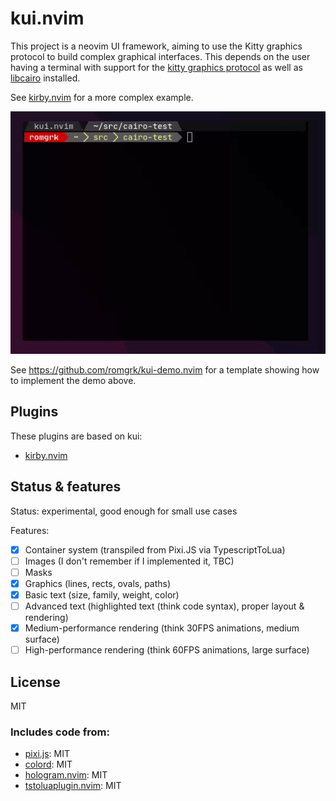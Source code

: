 # kui.nvim

This project is a neovim UI framework, aiming to use the Kitty graphics protocol to build complex graphical interfaces.
This depends on the user having a terminal with support for the [kitty graphics protocol](https://sw.kovidgoyal.net/kitty/graphics-protocol/)
as well as [libcairo](https://www.cairographics.org/) installed.

See [kirby.nvim](https://github.com/romgrk/kirby.nvim) for a more complex example.

![demo](./assets/kui-demo.gif)

See https://github.com/romgrk/kui-demo.nvim for a template showing how to implement the demo above.

## Plugins

These plugins are based on kui:
 - [kirby.nvim](https://github.com/romgrk/kirby.nvim)

## Status & features

Status: experimental, good enough for small use cases

Features:
 - [x] Container system (transpiled from Pixi.JS via TypescriptToLua)
 - [ ] Images (I don't remember if I implemented it, TBC)
 - [ ] Masks
 - [x] Graphics (lines, rects, ovals, paths)
 - [x] Basic text (size, family, weight, color)
 - [ ] Advanced text (highlighted text (think code syntax), proper layout & rendering)
 - [x] Medium-performance rendering (think 30FPS animations, medium surface)
 - [ ] High-performance rendering (think 60FPS animations, large surface)

## License

MIT

### Includes code from:

 - [pixi.js](https://github.com/pixijs/pixijs): MIT
 - [colord](https://github.com/omgovich/colord): MIT
 - [hologram.nvim](https://github.com/edluffy/hologram.nvim): MIT
 - [tstoluaplugin.nvim](https://github.com/equals03/tstoluaplugin.nvim): MIT

